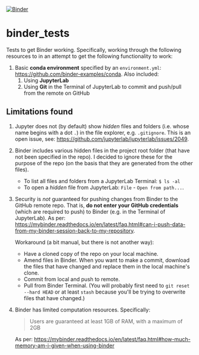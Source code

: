 [![Binder](https://mybinder.org/badge_logo.svg)](https://mybinder.org/v2/gh/A-Breeze/binder_tests/jl_extensions)

# binder_tests
Tests to get Binder working. Specifically, working through the following resources to in an attempt to get the following functionality to work:
1. Basic **conda environment** specified by an `environment.yml`: <https://github.com/binder-examples/conda>. Also included:
    1. Using **JupyterLab**
    1. Using **Git** in the Terminal of JupyterLab to commit and push/pull from the remote on GitHub

## Limitations found
1. Jupyter does not (by default) show *hidden* files and folders (i.e. whose name begins with a dot `.`) in the file explorer, e.g. `.gitignore`. This is an open issue, see: <https://github.com/jupyterlab/jupyterlab/issues/2049>.
1. Binder includes various hidden files in the project root folder (that have not been specified in the repo). I decided to ignore these for the purpose of the repo (on the basis that they are generated from the other files).
    - To list all files and folders from a JupyterLab Terminal: `$ ls -al`
    - To open a *hidden* file from JupyterLab: `File` - `Open from path...`.
1. Security is *not* guaranteed for pushing changes from Binder to the GitHub remote repo. That is, **do not enter your GitHub credentials** (which are required to push) to Binder (e.g. in the Terminal of JupyterLab). As per: <https://mybinder.readthedocs.io/en/latest/faq.html#can-i-push-data-from-my-binder-session-back-to-my-repository>. 
    
    Workaround (a bit manual, but there is not another way):
    - Have a cloned copy of the repo on your local machine.
    - Amend files in Binder. When you want to make a commit, download the files that have changed and replace them in the local machine's clone.
    - Commit from local and push to remote.
    - Pull from Binder Terminal. (You will probably first need to `git reset --hard HEAD` or at least `stash` because you'll be trying to overwrite files that have changed.)
1. Binder has limited computation resources. Specifically:
    > Users are guaranteed at least 1GB of RAM, with a maximum of 2GB
    
    As per: <https://mybinder.readthedocs.io/en/latest/faq.html#how-much-memory-am-i-given-when-using-binder>
